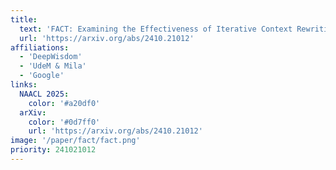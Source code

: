 ```yaml
---
title:
  text: 'FACT: Examining the Effectiveness of Iterative Context Rewriting for Multi-fact Retrieval'
  url: 'https://arxiv.org/abs/2410.21012'
affiliations:
  - 'DeepWisdom'
  - 'UdeM & Mila'
  - 'Google'
links:
  NAACL 2025:
    color: '#a20df0'
  arXiv:
    color: '#0d7ff0'
    url: 'https://arxiv.org/abs/2410.21012'
image: '/paper/fact/fact.png'
priority: 241021012
---
```

